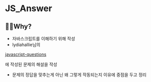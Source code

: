 # JS_Answer

## 🤷‍♂️Why?
* 자바스크립트를 이해하기 위해 작성
* lydiahallie님의 

[javascript-questions](https://github.com/lydiahallie/javascript-questions)

에 작성된 문제의 해설을 작성
* 문제의 정답을 맞추는게 아닌 왜 그렇게 작동되는지 이유에 중점을 두고 정리
